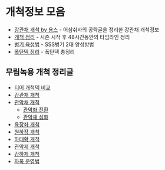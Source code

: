 # 개척정보 모음

* [강관채 개척 by 용스](./강관채_개척공략.pdf) - 어삼쉬사의 공략글을 정리한 강관채 개척정보
* [개척 정리](./개척공략_개척왕이_될태야.pdf) - 시즌 시작 후 48시간동안의 타임라인 정리
* [병기 육성법](./병기를_키우자.md) - SSS병기 2대 양성방법
* [폭탄덱 정리](./폭탄덱_정리.md) - 폭탄덱 총정리

## 무림녹용 개척 정리글
* [티어 개척덱 비교](https://cafe.naver.com/sgzqookka/147038)
* [강관채 개척](https://cafe.naver.com/sgzqookka/146613)
* [관악채 개척](https://cafe.naver.com/sgzqookka/146782)
    * [관악좌 전환](https://cafe.naver.com/sgzqookka/147009)
    * [관악채 심화](https://cafe.naver.com/sgzqookka/147063)
* [육장좌 개척](https://cafe.naver.com/sgzqookka/146798)
* [원하장 개척](https://cafe.naver.com/sgzqookka/146829)
* [하태황 개척](https://cafe.naver.com/sgzqookka/146879)
* [관악제 개척](https://cafe.naver.com/sgzqookka/148406)
* [강하제 개척](https://cafe.naver.com/sgzqookka/148479)
* [자폭 운영법](https://cafe.naver.com/sgzqookka/147129)
